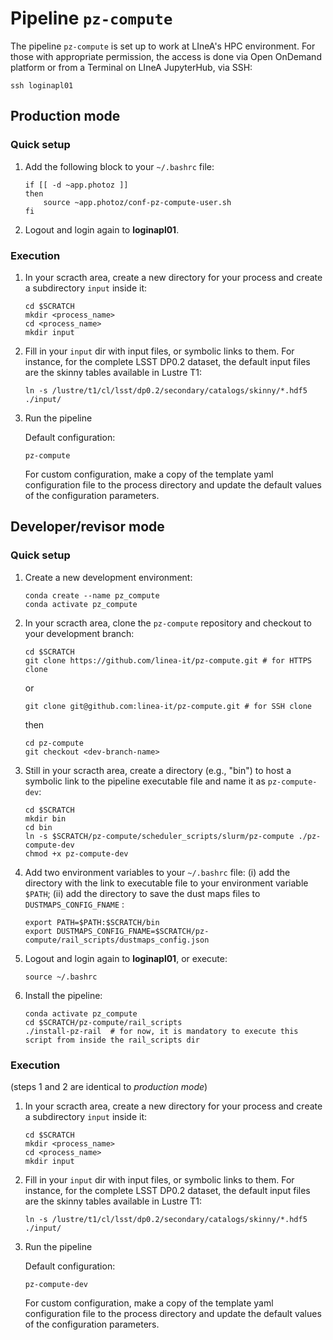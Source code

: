 # Pipeline `pz-compute`

The pipeline `pz-compute` is set up to work at LIneA's HPC environment. For those with appropriate permission, the access is done via Open OnDemand platform or from a Terminal on LIneA JupyterHub, via SSH: 

```shell
ssh loginapl01 
``` 


## Production mode 


### Quick setup 

1. Add the following block to your `~/.bashrc` file:
    
    ```shell
    if [[ -d ~app.photoz ]]
    then
        source ~app.photoz/conf-pz-compute-user.sh
    fi
    ```

2. Logout and login again to **loginapl01**. 


### Execution  

1. In your scracth area, create a new directory for your process and create a subdirectory `input` inside it:     

    ```shell
    cd $SCRATCH
    mkdir <process_name>
    cd <process_name>
    mkdir input
    ```

2. Fill in your `input` dir with input files, or symbolic links to them. For instance, for the complete LSST DP0.2 dataset, the default input files are the skinny tables available in Lustre T1:

    ```shell
    ln -s /lustre/t1/cl/lsst/dp0.2/secondary/catalogs/skinny/*.hdf5 ./input/
    ```

3. Run the pipeline 

    Default configuration: 

    ```shell
    pz-compute
    ```
    
    For custom configuration, make a copy of the template yaml configuration file to the process directory and update the default values of the configuration parameters. 




## Developer/revisor mode 

### Quick setup 


1. Create a new development environment:  
    
    ```shell
    conda create --name pz_compute
    conda activate pz_compute
    ```

2. In your scracth area, clone the `pz-compute` repository and checkout to your development branch: 

    ```shell
    cd $SCRATCH
    git clone https://github.com/linea-it/pz-compute.git # for HTTPS clone
    ```
    or

    ```shell
    git clone git@github.com:linea-it/pz-compute.git # for SSH clone
    ```
    then

    ```shell
    cd pz-compute
    git checkout <dev-branch-name>
    ```



3. Still in your scracth area, create a directory (e.g., "bin") to host a symbolic link to the pipeline executable file and name it as `pz-compute-dev`: 
    
    ```shell
    cd $SCRATCH
    mkdir bin
    cd bin
    ln -s $SCRATCH/pz-compute/scheduler_scripts/slurm/pz-compute ./pz-compute-dev
    chmod +x pz-compute-dev
    ```

4. Add two environment variables to your `~/.bashrc` file: (i) add the directory with the link to executable file to your environment variable `$PATH`; (ii) add the directory to save the dust maps files to `DUSTMAPS_CONFIG_FNAME` :
    
    ```shell
    export PATH=$PATH:$SCRATCH/bin
    export DUSTMAPS_CONFIG_FNAME=$SCRATCH/pz-compute/rail_scripts/dustmaps_config.json
    ```

5. Logout and login again to **loginapl01**, or execute: 
    
    ```shell
    source ~/.bashrc
    ```

5. Install the pipeline: 

    ```shell
    conda activate pz_compute
    cd $SCRATCH/pz-compute/rail_scripts 
    ./install-pz-rail  # for now, it is mandatory to execute this script from inside the rail_scripts dir 
    ```

### Execution  

(steps 1 and 2 are identical to _production mode_)

1. In your scracth area, create a new directory for your process and create a subdirectory `input` inside it:     

    ```shell
    cd $SCRATCH
    mkdir <process_name>
    cd <process_name>
    mkdir input
    ```

2. Fill in your `input` dir with input files, or symbolic links to them. For instance, for the complete LSST DP0.2 dataset, the default input files are the skinny tables available in Lustre T1:

    ```shell
    ln -s /lustre/t1/cl/lsst/dp0.2/secondary/catalogs/skinny/*.hdf5 ./input/
    ```

3. Run the pipeline 

    Default configuration: 

    ```shell
    pz-compute-dev
    ```
    
    For custom configuration, make a copy of the template yaml configuration file to the process directory and update the default values of the configuration parameters. 
